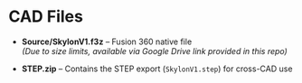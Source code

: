 # CAD Files

- **Source/SkylonV1.f3z** – Fusion 360 native file  
  *(Due to size limits, available via Google Drive link provided in this repo)*

- **STEP.zip** – Contains the STEP export (`SkylonV1.step`) for cross-CAD use